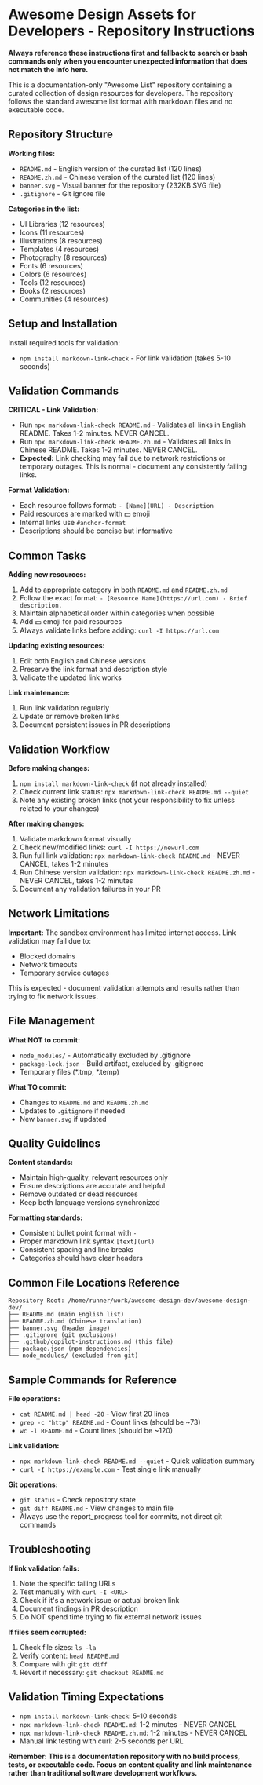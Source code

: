 # Awesome Design Assets for Developers - Repository Instructions

**Always reference these instructions first and fallback to search or bash commands only when you encounter unexpected information that does not match the info here.**

This is a documentation-only "Awesome List" repository containing a curated collection of design resources for developers. The repository follows the standard awesome list format with markdown files and no executable code.

## Repository Structure

**Working files:**
- `README.md` - English version of the curated list (120 lines)
- `README.zh.md` - Chinese version of the curated list (120 lines)  
- `banner.svg` - Visual banner for the repository (232KB SVG file)
- `.gitignore` - Git ignore file

**Categories in the list:**
- UI Libraries (12 resources)
- Icons (11 resources)  
- Illustrations (8 resources)
- Templates (4 resources)
- Photography (8 resources)
- Fonts (6 resources)
- Colors (6 resources)
- Tools (12 resources)
- Books (2 resources)
- Communities (4 resources)

## Setup and Installation

Install required tools for validation:
- `npm install markdown-link-check` - For link validation (takes 5-10 seconds)

## Validation Commands

**CRITICAL - Link Validation:**
- Run `npx markdown-link-check README.md` - Validates all links in English README. Takes 1-2 minutes. NEVER CANCEL.
- Run `npx markdown-link-check README.zh.md` - Validates all links in Chinese README. Takes 1-2 minutes. NEVER CANCEL.
- **Expected:** Link checking may fail due to network restrictions or temporary outages. This is normal - document any consistently failing links.

**Format Validation:**
- Each resource follows format: `- [Name](URL) - Description`
- Paid resources are marked with 💵 emoji
- Internal links use `#anchor-format`
- Descriptions should be concise but informative

## Common Tasks

**Adding new resources:**
1. Add to appropriate category in both `README.md` and `README.zh.md`
2. Follow the exact format: `- [Resource Name](https://url.com) - Brief description.`
3. Maintain alphabetical order within categories when possible
4. Add 💵 emoji for paid resources
5. Always validate links before adding: `curl -I https://url.com`

**Updating existing resources:**
1. Edit both English and Chinese versions
2. Preserve the link format and description style
3. Validate the updated link works

**Link maintenance:**
1. Run link validation regularly
2. Update or remove broken links
3. Document persistent issues in PR descriptions

## Validation Workflow

**Before making changes:**
1. `npm install markdown-link-check` (if not already installed)
2. Check current link status: `npx markdown-link-check README.md --quiet`
3. Note any existing broken links (not your responsibility to fix unless related to your changes)

**After making changes:**
1. Validate markdown format visually
2. Check new/modified links: `curl -I https://newurl.com` 
3. Run full link validation: `npx markdown-link-check README.md` - NEVER CANCEL, takes 1-2 minutes
4. Run Chinese version validation: `npx markdown-link-check README.zh.md` - NEVER CANCEL, takes 1-2 minutes
5. Document any validation failures in your PR

## Network Limitations

**Important:** The sandbox environment has limited internet access. Link validation may fail due to:
- Blocked domains
- Network timeouts
- Temporary service outages

This is expected - document validation attempts and results rather than trying to fix network issues.

## File Management

**What NOT to commit:**
- `node_modules/` - Automatically excluded by .gitignore
- `package-lock.json` - Build artifact, excluded by .gitignore
- Temporary files (*.tmp, *.temp)

**What TO commit:**
- Changes to `README.md` and `README.zh.md`
- Updates to `.gitignore` if needed
- New `banner.svg` if updated

## Quality Guidelines

**Content standards:**
- Maintain high-quality, relevant resources only
- Ensure descriptions are accurate and helpful
- Remove outdated or dead resources
- Keep both language versions synchronized

**Formatting standards:**
- Consistent bullet point format with `- `
- Proper markdown link syntax `[text](url)`
- Consistent spacing and line breaks
- Categories should have clear headers

## Common File Locations Reference

```
Repository Root: /home/runner/work/awesome-design-dev/awesome-design-dev/
├── README.md (main English list)
├── README.zh.md (Chinese translation)
├── banner.svg (header image)
├── .gitignore (git exclusions)
├── .github/copilot-instructions.md (this file)
├── package.json (npm dependencies)
└── node_modules/ (excluded from git)
```

## Sample Commands for Reference

**File operations:**
- `cat README.md | head -20` - View first 20 lines
- `grep -c "http" README.md` - Count links (should be ~73)
- `wc -l README.md` - Count lines (should be ~120)

**Link validation:**
- `npx markdown-link-check README.md --quiet` - Quick validation summary
- `curl -I https://example.com` - Test single link manually

**Git operations:**
- `git status` - Check repository state  
- `git diff README.md` - View changes to main file
- Always use the report_progress tool for commits, not direct git commands

## Troubleshooting

**If link validation fails:**
1. Note the specific failing URLs
2. Test manually with `curl -I <URL>`
3. Check if it's a network issue or actual broken link
4. Document findings in PR description
5. Do NOT spend time trying to fix external network issues

**If files seem corrupted:**
1. Check file sizes: `ls -la`
2. Verify content: `head README.md`
3. Compare with git: `git diff`
4. Revert if necessary: `git checkout README.md`

## Validation Timing Expectations

- `npm install markdown-link-check`: 5-10 seconds
- `npx markdown-link-check README.md`: 1-2 minutes - NEVER CANCEL
- `npx markdown-link-check README.zh.md`: 1-2 minutes - NEVER CANCEL
- Manual link testing with curl: 2-5 seconds per URL

**Remember: This is a documentation repository with no build process, tests, or executable code. Focus on content quality and link maintenance rather than traditional software development workflows.**